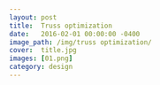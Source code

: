 ```yaml
---
layout: post
title:  Truss optimization
date:   2016-02-01 00:00:00 -0400
image_path:	/img/truss optimization/
cover:  title.jpg
images: [01.png]
category: design
---
```


